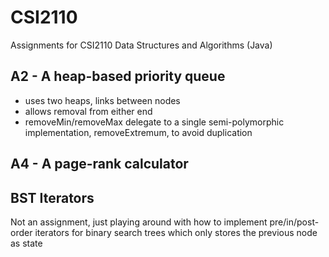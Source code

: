 # CSI2110
Assignments for CSI2110 Data Structures and Algorithms (Java)

## A2 - A heap-based priority queue

- uses two heaps, links between nodes
- allows removal from either end
- removeMin/removeMax delegate to a single semi-polymorphic implementation, removeExtremum, to avoid duplication

## A4 - A page-rank calculator

## BST Iterators

Not an assignment, just playing around with how to implement pre/in/post-order iterators for binary search trees which only stores the previous node as state
